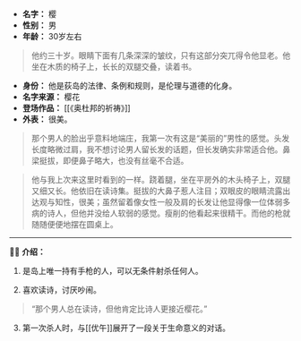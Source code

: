 
- **名字：** 樱
- **性别：** 男
- **年龄：** 30岁左右

> 他约三十岁。眼睛下面有几条深深的皱纹，只有这部分突兀得令他显老。他坐在木质的椅子上，长长的双腿交叠，读着书。

- **身份：** 他是荻岛的法律、条例和规则，是伦理与道德的化身。
- **名字来源：** 樱花
- **登场作品：** [[《奥杜邦的祈祷》]]
- **外表：** 很美。

> 那个男人的脸出乎意料地端庄，我第一次有这是“美丽的”男性的感觉。头发长度略微过肩，我不想讨论男人留长发的话题，但长发确实非常适合他。鼻梁挺拔，即便鼻子略大，也没有丝毫不合适。

> 他与我上次来这里时看到的一样。跷着腿，坐在平房外的木头椅子上，双腿又细又长。他依旧在读诗集。挺拔的大鼻子惹人注目；双眼皮的眼睛流露出达观与知性，很美；虽然留着像女性一般及肩的长发让他显得像一位体弱多病的诗人，但他并没给人软弱的感觉。瘦削的他看起来很精干。而他的枪就随随便便地摆在圆桌上。

---

🌸📖 **介绍：** 

1. 是岛上唯一持有手枪的人，可以无条件射杀任何人。

2. 喜欢读诗，讨厌吵闹。

> “那个男人总在读诗，但他肯定比诗人更接近樱花。”

3. 第一次杀人时，与[[优午]]展开了一段关于生命意义的对话。